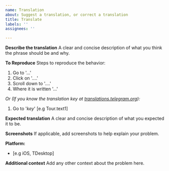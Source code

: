 ```yaml
---
name: Translation
about: Suggest a translation, or correct a translation
title: Translate
labels: ''
assignees: ''

---
```


**Describe the translation**
A clear and concise description of what you think the phrase should be and why.

**To Reproduce**
Steps to reproduce the behavior:
1. Go to '...'
2. Click on '....'
3. Scroll down to '....'
4. Where it is written '...'

_Or (If you know the translation key at [translations.telegram.org](https://translations.telegram.org/luganda-namadala)):_

1. Go to '_key_' [e.g Tour.text1]

**Expected translation**
A clear and concise description of what you expected it to be.

**Screenshots**
If applicable, add screenshots to help explain your problem.

**Platform:**
- [e.g iOS, TDesktop]

**Additional context**
Add any other context about the problem here.
